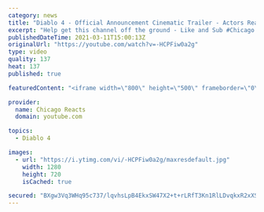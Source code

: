 ```yaml
---
category: news
title: "Diablo 4 - Official Announcement Cinematic Trailer - Actors React"
excerpt: "Help get this channel off the ground - Like and Sub #Chicago #Blind #React."
publishedDateTime: 2021-03-11T15:00:13Z
originalUrl: "https://youtube.com/watch?v=-HCPFiw0a2g"
type: video
quality: 137
heat: 137
published: true

featuredContent: "<iframe width=\"800\" height=\"500\" frameborder=\"0\" src=\"https://www.youtube.com/embed/-HCPFiw0a2g\" allow=\"accelerometer; autoplay; encrypted-media; gyroscope; picture-in-picture\" allowfullscreen></iframe>"

provider:
  name: Chicago Reacts
  domain: youtube.com

topics:
  - Diablo 4

images:
  - url: "https://i.ytimg.com/vi/-HCPFiw0a2g/maxresdefault.jpg"
    width: 1280
    height: 720
    isCached: true

secured: "BXgw3Vq3WHq95c737/lqvhsLpB4EkxSW47X2+t+rLRfT3Kn1RlLDvqkxR2xXST/xhdvBQRfUN1u1tMjDqyWZztzBLuhmuJSDivYCGEDH003IYHgEFjuXoD2myyar2UEPrR3FWJUjdrIk8iJHWPO834jpxV4UTrbt0w65E5oJuYNijUdC719ItqmhgejllbFgPDZO2BjeTV5PU9sUbdvzFmk4sU4apOmETGV8EGTtAYYIwA026LOimgRDSm1XFpSnx5qKQYkUfaQu4PzFFnmcP0YFMNFuFTtplCMTeTfLV3U/uSR673LjpPRYvb6O+FNYb/VVzA+HT8MYBzJcAzqlUV+tOvdeVTw6QcffszWHwO9LnJjais8LpC+QJjVJqgcjDzWyIY/ipQw2RYxFpo3ljSELZ0F4s3Y5m81x6+ZU/IiIeVv1J83lhfyeNksHPg55;/OF5d2BrzAQ2ymuK+R5OKQ=="
---
```


